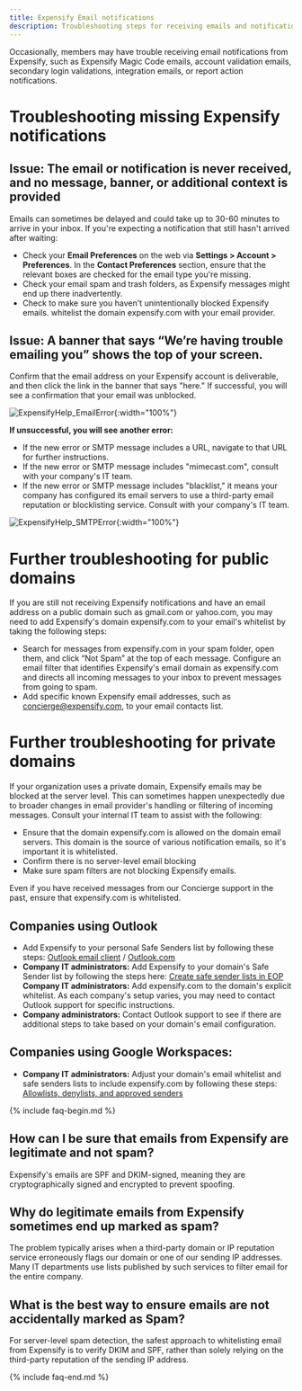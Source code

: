 ```yaml
---
title: Expensify Email notifications
description: Troubleshooting steps for receiving emails and notifications from Expensify. 
--- 
```


Occasionally, members may have trouble receiving email notifications from Expensify, such as Expensify Magic Code emails, account validation emails, secondary login validations, integration emails, or report action notifications. 

# Troubleshooting missing Expensify notifications

## Issue: The email or notification is never received, and no message, banner, or additional context is provided 
Emails can sometimes be delayed and could take up to 30-60 minutes to arrive in your inbox. If you're expecting a notification that still hasn't arrived after waiting: 
 - Check your **Email Preferences** on the web via **Settings > Account > Preferences**. In the **Contact Preferences** section, ensure that the relevant boxes are checked for the email type you're missing.
 - Check your email spam and trash folders, as Expensify messages might end up there inadvertently.
 - Check to make sure you haven't unintentionally blocked Expensify emails. whitelist the domain expensify.com with your email provider.

## Issue: A banner that says “We’re having trouble emailing you” shows the top of your screen.
Confirm that the email address on your Expensify account is deliverable, and then click the link in the banner that says "here." If successful, you will see a confirmation that your email was unblocked. 

 ![ExpensifyHelp_EmailError]({{site.url}}/assets/images/ExpensifyHelp_EmailError.png){:width="100%"}
 
 **If unsuccessful, you will see another error:**
 - If the new error or SMTP message includes a URL, navigate to that URL for further instructions. 
 - If the new error or SMTP message includes "mimecast.com", consult with your company's IT team.
 - If the new error or SMTP message includes "blacklist," it means your company has configured its email servers to use a third-party email reputation or blocklisting service. Consult with your company's IT team.
   
![ExpensifyHelp_SMTPError]({{site.url}}/assets/images/ExpensifyHelp_SMTPError.png){:width="100%"}

# Further troubleshooting for public domains

If you are still not receiving Expensify notifications and have an email address on a public domain such as gmail.com or yahoo.com, you may need to add Expensify's domain expensify.com to your email's whitelist by taking the following steps: 

 - Search for messages from expensify.com in your spam folder, open them, and click “Not Spam” at the top of each message.
 Configure an email filter that identifies Expensify's email domain as expensify.com and directs all incoming messages to your inbox to prevent messages from going to spam.
 - Add specific known Expensify email addresses, such as concierge@expensify.com, to your email contacts list. 

# Further troubleshooting for private domains 

If your organization uses a private domain, Expensify emails may be blocked at the server level. This can sometimes happen unexpectedly due to broader changes in email provider's handling or filtering of incoming messages. Consult your internal IT team to assist with the following:

 - Ensure that the domain expensify.com is allowed on the domain email servers. This domain is the source of various notification emails, so it's important it is whitelisted. 
 - Confirm there is no server-level email blocking
 - Make sure spam filters are not blocking Expensify emails.

Even if you have received messages from our Concierge support in the past, ensure that expensify.com is whitelisted.

## Companies using Outlook

- Add Expensify to your personal Safe Senders list by following these steps: [Outlook email client](https://support.microsoft.com/en-us/office/add-recipients-of-my-email-messages-to-the-safe-senders-list-be1baea0-beab-4a30-b968-9004332336ce) / [Outlook.com](https://support.microsoft.com/en-us/office/safe-senders-in-outlook-com-470d4ee6-e3b6-402b-8cd9-a6f00eda7339)
- **Company IT administrators:** Add Expensify to your domain's Safe Sender list by following the steps here: [Create safe sender lists in EOP](https://learn.microsoft.com/en-us/defender-office-365/create-safe-sender-lists-in-office-365)
**Company IT administrators:** Add expensify.com to the domain's explicit whitelist. As each company's setup varies, you may need to contact Outlook support for specific instructions. 
- **Company administrators:** Contact Outlook support to see if there are additional steps to take based on your domain's email configuration. 

## Companies using Google Workspaces: 

- **Company IT administrators:** Adjust your domain's email whitelist and safe senders lists to include expensify.com by following these steps: [Allowlists, denylists, and approved senders](https://support.google.com/a/answer/60752)

{% include faq-begin.md %}

## How can I be sure that emails from Expensify are legitimate and not spam?

Expensify's emails are SPF and DKIM-signed, meaning they are cryptographically signed and encrypted to prevent spoofing.

## Why do legitimate emails from Expensify sometimes end up marked as spam?

The problem typically arises when a third-party domain or IP reputation service erroneously flags our domain or one of our sending IP addresses. Many IT departments use lists published by such services to filter email for the entire company.

## What is the best way to ensure emails are not accidentally marked as Spam? 

For server-level spam detection, the safest approach to whitelisting email from Expensify is to verify DKIM and SPF, rather than solely relying on the third-party reputation of the sending IP address.

{% include faq-end.md %}
